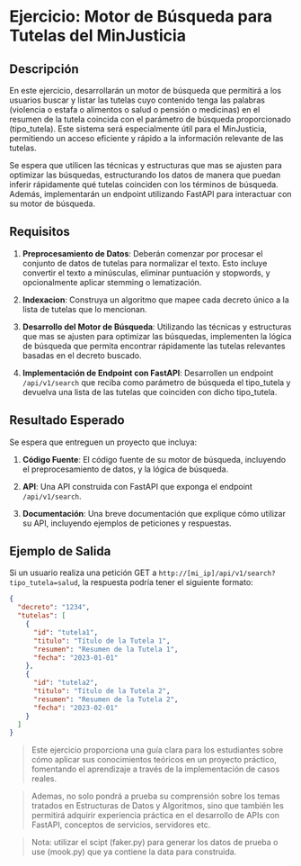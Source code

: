 # Ejercicio: Motor de Búsqueda para Tutelas del MinJusticia

## Descripción

En este ejercicio, desarrollarán un motor de búsqueda que permitirá a los usuarios buscar y listar las tutelas cuyo contenido tenga las palabras (violencia o estafa o alimentos o salud o pensión o medicinas) en el resumen de la tutela coincida con el parámetro de búsqueda proporcionado (tipo_tutela). Este sistema será especialmente útil para el MinJusticia, permitiendo un acceso eficiente y rápido a la información relevante de las tutelas.

Se espera que utilicen las técnicas y estructuras que mas se ajusten para optimizar las búsquedas, estructurando los datos de manera que puedan inferir rápidamente qué tutelas coinciden con los términos de búsqueda. Además, implementarán un endpoint utilizando FastAPI para interactuar con su motor de búsqueda.

## Requisitos

1. **Preprocesamiento de Datos**: Deberán comenzar por procesar el conjunto de datos de tutelas para normalizar el texto. Esto incluye convertir el texto a minúsculas, eliminar puntuación y stopwords, y opcionalmente aplicar stemming o lematización.

2. **Indexacion**: Construya un algoritmo que mapee cada decreto único a la lista de tutelas que lo mencionan.

3. **Desarrollo del Motor de Búsqueda**: Utilizando las técnicas y estructuras que mas se ajusten para optimizar las búsquedas, implementen la lógica de búsqueda que permita encontrar rápidamente las tutelas relevantes basadas en el decreto buscado.

4. **Implementación de Endpoint con FastAPI**: Desarrollen un endpoint `/api/v1/search` que reciba como parámetro de búsqueda el tipo_tutela y devuelva una lista de las tutelas que coinciden con dicho tipo_tutela.

## Resultado Esperado

Se espera que entreguen un proyecto que incluya:

1. **Código Fuente**: El código fuente de su motor de búsqueda, incluyendo el preprocesamiento de datos, y la lógica de búsqueda.

2. **API**: Una API construida con FastAPI que exponga el endpoint `/api/v1/search`.

3. **Documentación**: Una breve documentación que explique cómo utilizar su API, incluyendo ejemplos de peticiones y respuestas.

## Ejemplo de Salida

Si un usuario realiza una petición GET a `http://[mi_ip]/api/v1/search?tipo_tutela=salud`, la respuesta podría tener el siguiente formato:

```json
{
  "decreto": "1234",
  "tutelas": [
    {
      "id": "tutela1",
      "titulo": "Título de la Tutela 1",
      "resumen": "Resumen de la Tutela 1",
      "fecha": "2023-01-01"
    },
    {
      "id": "tutela2",
      "titulo": "Título de la Tutela 2",
      "resumen": "Resumen de la Tutela 2",
      "fecha": "2023-02-01"
    }
  ]
}
```

> Este ejercicio proporciona una guía clara para los estudiantes sobre cómo aplicar sus conocimientos teóricos en un proyecto práctico, fomentando el aprendizaje a través de la implementación de casos reales.

> Ademas, no solo pondrá a prueba su comprensión sobre los temas tratados en Estructuras de Datos y Algoritmos, sino que también les permitirá adquirir experiencia práctica en el desarrollo de APIs con FastAPI, conceptos de servicios, servidores etc.

> Nota: utilizar el scipt (faker.py) para generar los datos de prueba o use (mook.py) que ya contiene la data para construida.

